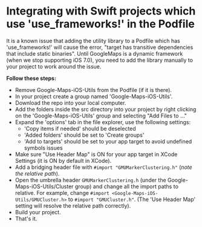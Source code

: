 Integrating with Swift projects which use 'use_frameworks!' in the Podfile
==========================================================================
It is a known issue that adding the utility library to a Podfile which has
'use_frameworks!' will cause the error, "target has transitive dependencies
that include static binaries". Until GoogleMaps is a dynamic framework (when we
stop supporting iOS 7.0), you need to add the library manually to your project
to work around the issue.

**Follow these steps:**
- Remove Google-Maps-iOS-Utils from the Podfile (if it is there).
- In your project create a group named 'Google-Maps-iOS-Utils'.
- Download the repo into your local computer.
- Add the folders inside the src directory into your project by right clicking
on the 'Google-Maps-iOS-Utils' group and selecting "Add Files to ..." 
- Expand the 'options' tab in the file explorer, use the following settings:
  + 'Copy items if needed' should be deselected
  + 'Added folders' should be set to 'Create groups'
  + 'Add to targets' should be set to your app target to avoid undefined symbols issues
- Make sure "Use Header Map" is ON for your app target in XCode Settings (it is
ON by default in XCode).
- Add a bridging header file with ```#import "GMUMarkerClustering.h"``` (*note
the relative path*).
- Open the umbrella header ```GMUMarkerClustering.h``` (under the
Google-Maps-iOS-Utils/Cluster group) and change all the import paths to
relative. For example, change ```#import <Google-Maps-iOS-Utils/GMUCluster.h>```
to ```#import "GMUCluster.h"```. (The 'Use Header Map' setting will resolve the
relative path correctly).
- Build your project.
- That's it.
